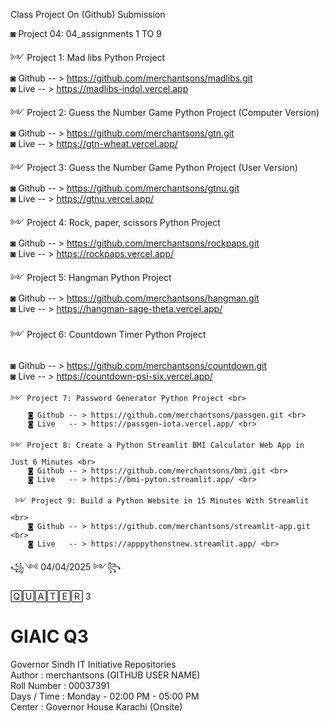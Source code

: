 Class Project On (Github) Submission<br>

◙ Project 04: 04_assignments 1 TO 9

   ༻ Project 1: Mad libs Python Project <br>
        ◙ Github -- > https://github.com/merchantsons/madlibs.git <br>
        ◙ Live   -- > https://madlibs-indol.vercel.app <br>

   ༻ Project 2: Guess the Number Game Python Project (Computer Version) <br>
        ◙ Github -- > https://github.com/merchantsons/gtn.git <br>
        ◙ Live   -- > https://gtn-wheat.vercel.app/ <br>

   ༻ Project 3: Guess the Number Game Python Project (User Version) <br>
        ◙ Github -- > https://github.com/merchantsons/gtnu.git <br>
        ◙ Live   -- > https://gtnu.vercel.app/ <br>
   
   ༻ Project 4: Rock, paper, scissors Python Project <br>
        ◙ Github -- > https://github.com/merchantsons/rockpaps.git <br>
        ◙ Live   -- > https://rockpaps.vercel.app/ <br>

   ༻ Project 5: Hangman Python Project <br>
        ◙ Github -- > https://github.com/merchantsons/hangman.git <br>
        ◙ Live   -- > https://hangman-sage-theta.vercel.app/ <br>            
    ༻ Project 6: Countdown Timer Python Project <br><br>
        ◙ Github -- > https://github.com/merchantsons/countdown.git <br>
        ◙ Live   -- > https://countdown-psi-six.vercel.app/ <br>

    ༻ Project 7: Password Generator Python Project <br>
        ◙ Github -- > https://github.com/merchantsons/passgen.git <br>
        ◙ Live   -- > https://passgen-iota.vercel.app/ <br>

    ༻ Project 8: Create a Python Streamlit BMI Calculator Web App in Just 6 Minutes <br>
        ◙ Github -- > https://github.com/merchantsons/bmi.git <br>
        ◙ Live   -- > https://bmi-pyton.streamlit.app/ <br>

     ༻ Project 9: Build a Python Website in 15 Minutes With Streamlit <br>
        ◙ Github -- > https://github.com/merchantsons/streamlit-app.git <br>
        ◙ Live   -- > https://apppythonstnew.streamlit.app/ <br>

       
꧁༺ 04/04/2025 ༻꧂ 

🅀🅄🄰🅃🄴🅁 3 <br>

# GIAIC Q3
Governor Sindh IT Initiative Repositories<br>
Author       : merchantsons (GITHUB USER NAME)<br>
Roll Number  : 00037391 <br>
Days / Time  : Monday - 02:00 PM - 05:00 PM<br>
Center       : Governor House Karachi (Onsite)<br>
